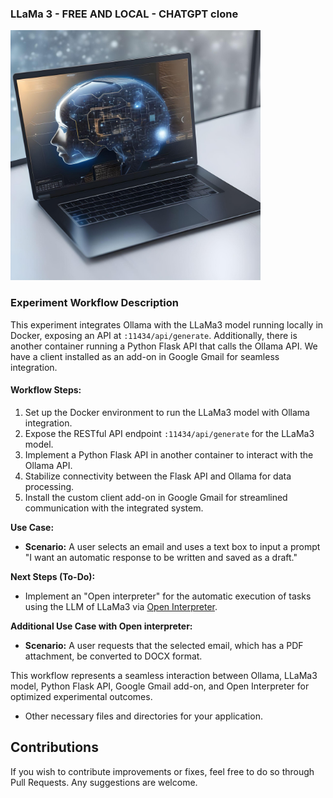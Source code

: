 ### LLaMa 3 - FREE AND LOCAL - CHATGPT clone

<img src="https://github.com/lefevbre-organization/llama3/blob/main/ia.jpg" width="400">

### Experiment Workflow Description

This experiment integrates Ollama with the LLaMa3 model running locally in Docker, exposing an API at `:11434/api/generate`. Additionally, there is another container running a Python Flask API that calls the Ollama API. We have a client installed as an add-on in Google Gmail for seamless integration.

#### Workflow Steps:
1. Set up the Docker environment to run the LLaMa3 model with Ollama integration.
2. Expose the RESTful API endpoint `:11434/api/generate` for the LLaMa3 model.
3. Implement a Python Flask API in another container to interact with the Ollama API.
4. Stabilize connectivity between the Flask API and Ollama for data processing.
5. Install the custom client add-on in Google Gmail for streamlined communication with the integrated system.

**Use Case:**
- **Scenario:** A user selects an email and uses a text box to input a prompt "I want an automatic response to be written and saved as a draft."
  
**Next Steps (To-Do):**
- Implement an "Open interpreter" for the automatic execution of tasks using the LLM of LLaMa3 via [Open Interpreter](https://www.openinterpreter.com).

**Additional Use Case with Open interpreter:**
- **Scenario:** A user requests that the selected email, which has a PDF attachment, be converted to DOCX format.

This workflow represents a seamless interaction between Ollama, LLaMa3 model, Python Flask API, Google Gmail add-on, and Open Interpreter for optimized experimental outcomes.
- Other necessary files and directories for your application.

## Contributions

If you wish to contribute improvements or fixes, feel free to do so through Pull Requests. Any suggestions are welcome.

